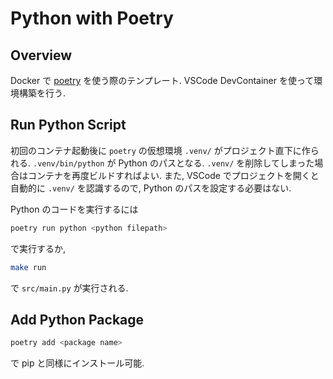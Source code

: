 # Python with Poetry
## Overview
Docker で [poetry](https://python-poetry.org/docs/basic-usage/) を使う際のテンプレート. VSCode DevContainer を使って環境構築を行う.

## Run Python Script
初回のコンテナ起動後に `poetry` の仮想環境 `.venv/` がプロジェクト直下に作られる. `.venv/bin/python` が Python のパスとなる. `.venv/` を削除してしまった場合はコンテナを再度ビルドすればよい. また, VSCode でプロジェクトを開くと自動的に `.venv/` を認識するので, Python のパスを設定する必要はない.

Python のコードを実行するには
```sh
poetry run python <python filepath>
```
で実行するか,
```sh
make run
```
で `src/main.py` が実行される.

## Add Python Package
```sh
poetry add <package name>
```
で pip と同様にインストール可能.
